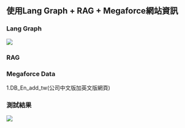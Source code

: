 ## 使用Lang Graph + RAG + Megaforce網站資訊

### Lang Graph
![](https://i.imgur.com/bPimdTG.jpeg)
### RAG

### Megaforce Data
1.DB_En_add_tw(公司中文版加英文版網頁)

### 測試結果
![](https://imgur.com/a/JXpR4JV)

